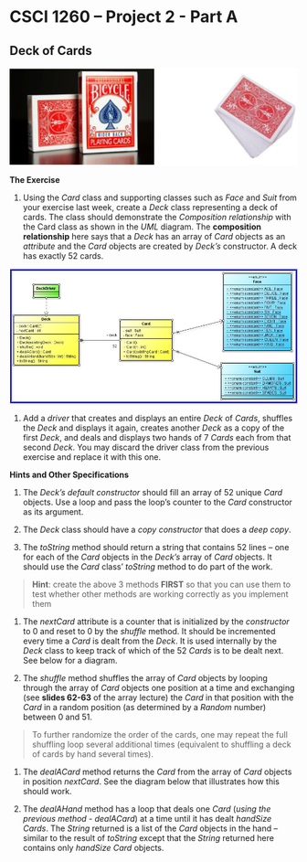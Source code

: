 # CSCI 1260 – Project 2 - Part A

## Deck of Cards

![](media/bc36484bc938810def823e92b397fa7d.jpg)

**The Exercise**

1.  Using the *Card* class and supporting classes such as *Face* and *Suit* from
    your exercise last week, create a *Deck* class representing a deck of cards.
    The class should demonstrate the *Composition relationship* with the Card
    class as shown in the *UML* diagram. The **composition relationship** here
    says that a *Deck* has an array of *Card* objects as an *attribute* and the
    *Card* objects are created by *Deck’s* constructor. A deck has exactly 52
    cards.

![](media/5a561eecfe7eaed416673b3080c3f8dd.jpg)

1.  Add a *driver* that creates and displays an entire *Deck* of *Cards*,
    shuffles the *Deck* and displays it again, creates another *Deck* as a copy
    of the first *Deck*, and deals and displays two hands of 7 *Cards* each from
    that second *Deck*. You may discard the driver class from the previous
    exercise and replace it with this one.

**Hints and Other Specifications**

1.  The *Deck’s default constructor* should fill an array of 52 unique *Card*
    objects. Use a loop and pass the loop’s counter to the *Card* constructor as
    its argument.

2.  The *Deck* class should have a *copy constructor* that does a *deep copy*.

3.  The *toString* method should return a string that contains 52 lines – one
    for each of the *Card* objects in the *Deck’s* array of *Card* objects. It
    should use the *Card* class’ *toString* method to do part of the work.

>   **Hint**: create the above 3 methods **FIRST** so that you can use them to
>   test whether other methods are working correctly as you implement them

1.  The *nextCard* attribute is a counter that is initialized by the
    *constructor* to 0 and reset to 0 by the *shuffle* method. It should be
    incremented every time a *Card* is dealt from the *Deck*. It is used
    internally by the *Deck* class to keep track of which of the 52 *Cards* is
    to be dealt next. See below for a diagram.

2.  The *shuffle* method shuffles the array of *Card* objects by looping through
    the array of *Card* objects one position at a time and exchanging (see
    **slides 62-63** of the array lecture) the *Card* in that position with the
    *Card* in a random position (as determined by a *Random* number) between 0
    and 51.

>   To further randomize the order of the cards, one may repeat the full
>   shuffling loop several additional times (equivalent to shuffling a deck of
>   cards by hand several times).

1.  The *dealACard* method returns the *Card* from the array of *Card* objects
    in position *nextCard*. See the diagram below that illustrates how this
    should work.

2.  The *dealAHand* method has a loop that deals one *Card* (*using the previous
    method - dealACard*) at a time until it has dealt *handSize Cards*. The
    *String* returned is a list of the *Card* objects in the hand – similar to
    the result of *toString* except that the *String* returned here contains
    only *handSize Card* objects.
